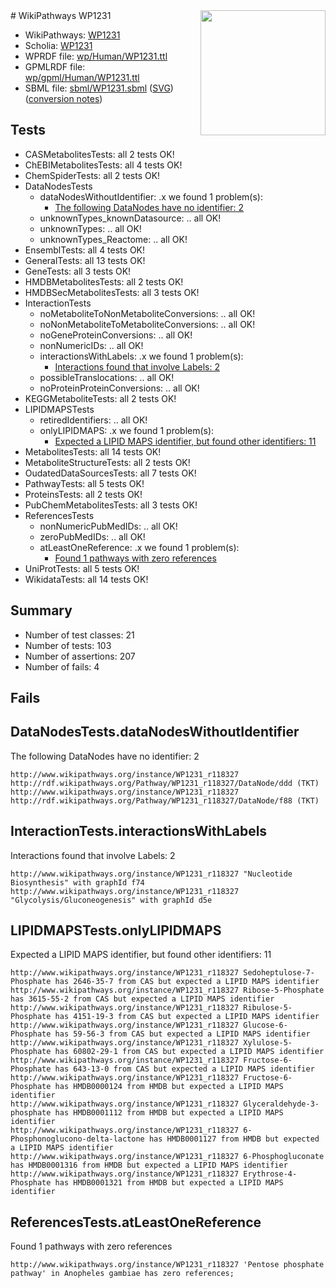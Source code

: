 <img style="float: right; width: 200px" src="../logo.png" />
# WikiPathways WP1231

* WikiPathways: [WP1231](https://identifiers.org/wikipathways:WP1231)
* Scholia: [WP1231](https://scholia.toolforge.org/wikipathways/WP1231)
* WPRDF file: [wp/Human/WP1231.ttl](../wp/Human/WP1231.ttl)
* GPMLRDF file: [wp/gpml/Human/WP1231.ttl](../wp/gpml/Human/WP1231.ttl)
* SBML file: [sbml/WP1231.sbml](../sbml/WP1231.sbml) ([SVG](../sbml/WP1231.svg)) ([conversion notes](../sbml/WP1231.txt))

## Tests
* CASMetabolitesTests: all 2 tests OK!
* ChEBIMetabolitesTests: all 4 tests OK!
* ChemSpiderTests: all 2 tests OK!
* DataNodesTests
    * dataNodesWithoutIdentifier: .x we found 1 problem(s):
        * [The following DataNodes have no identifier: 2](#d2d32fa1)
    * unknownTypes_knownDatasource: .. all OK!
    * unknownTypes: .. all OK!
    * unknownTypes_Reactome: .. all OK!
* EnsemblTests: all 4 tests OK!
* GeneralTests: all 13 tests OK!
* GeneTests: all 3 tests OK!
* HMDBMetabolitesTests: all 2 tests OK!
* HMDBSecMetabolitesTests: all 3 tests OK!
* InteractionTests
    * noMetaboliteToNonMetaboliteConversions: .. all OK!
    * noNonMetaboliteToMetaboliteConversions: .. all OK!
    * noGeneProteinConversions: .. all OK!
    * nonNumericIDs: .. all OK!
    * interactionsWithLabels: .x we found 1 problem(s):
        * [Interactions found that involve Labels: 2](#630d2679)
    * possibleTranslocations: .. all OK!
    * noProteinProteinConversions: .. all OK!
* KEGGMetaboliteTests: all 2 tests OK!
* LIPIDMAPSTests
    * retiredIdentifiers: .. all OK!
    * onlyLIPIDMAPS: .x we found 1 problem(s):
        * [Expected a LIPID MAPS identifier, but found other identifiers: 11](#d0bfb679)
* MetabolitesTests: all 14 tests OK!
* MetaboliteStructureTests: all 2 tests OK!
* OudatedDataSourcesTests: all 7 tests OK!
* PathwayTests: all 5 tests OK!
* ProteinsTests: all 2 tests OK!
* PubChemMetabolitesTests: all 3 tests OK!
* ReferencesTests
    * nonNumericPubMedIDs: .. all OK!
    * zeroPubMedIDs: .. all OK!
    * atLeastOneReference: .x we found 1 problem(s):
        * [Found 1 pathways with zero references](#35eb778e)
* UniProtTests: all 5 tests OK!
* WikidataTests: all 14 tests OK!


## Summary

* Number of test classes: 21
* Number of tests: 103
* Number of assertions: 207
* Number of fails: 4

## Fails

<a name="d2d32fa1" />

## DataNodesTests.dataNodesWithoutIdentifier

The following DataNodes have no identifier: 2
```
http://www.wikipathways.org/instance/WP1231_r118327 http://rdf.wikipathways.org/Pathway/WP1231_r118327/DataNode/ddd (TKT)
http://www.wikipathways.org/instance/WP1231_r118327 http://rdf.wikipathways.org/Pathway/WP1231_r118327/DataNode/f88 (TKT)
```

<a name="630d2679" />

## InteractionTests.interactionsWithLabels

Interactions found that involve Labels: 2
```
http://www.wikipathways.org/instance/WP1231_r118327 "Nucleotide
Biosynthesis" with graphId f74
http://www.wikipathways.org/instance/WP1231_r118327 "Glycolysis/Gluconeogenesis" with graphId d5e
```

<a name="d0bfb679" />

## LIPIDMAPSTests.onlyLIPIDMAPS

Expected a LIPID MAPS identifier, but found other identifiers: 11
```
http://www.wikipathways.org/instance/WP1231_r118327 Sedoheptulose-7-Phosphate has 2646-35-7 from CAS but expected a LIPID MAPS identifier
http://www.wikipathways.org/instance/WP1231_r118327 Ribose-5-Phosphate has 3615-55-2 from CAS but expected a LIPID MAPS identifier
http://www.wikipathways.org/instance/WP1231_r118327 Ribulose-5-Phosphate has 4151-19-3 from CAS but expected a LIPID MAPS identifier
http://www.wikipathways.org/instance/WP1231_r118327 Glucose-6-Phosphate has 59-56-3 from CAS but expected a LIPID MAPS identifier
http://www.wikipathways.org/instance/WP1231_r118327 Xylulose-5-Phosphate has 60802-29-1 from CAS but expected a LIPID MAPS identifier
http://www.wikipathways.org/instance/WP1231_r118327 Fructose-6-Phosphate has 643-13-0 from CAS but expected a LIPID MAPS identifier
http://www.wikipathways.org/instance/WP1231_r118327 Fructose-6-Phosphate has HMDB0000124 from HMDB but expected a LIPID MAPS identifier
http://www.wikipathways.org/instance/WP1231_r118327 Glyceraldehyde-3-phosphate has HMDB0001112 from HMDB but expected a LIPID MAPS identifier
http://www.wikipathways.org/instance/WP1231_r118327 6-Phosphonoglucono-delta-lactone has HMDB0001127 from HMDB but expected a LIPID MAPS identifier
http://www.wikipathways.org/instance/WP1231_r118327 6-Phosphogluconate has HMDB0001316 from HMDB but expected a LIPID MAPS identifier
http://www.wikipathways.org/instance/WP1231_r118327 Erythrose-4-Phosphate has HMDB0001321 from HMDB but expected a LIPID MAPS identifier
```

<a name="35eb778e" />

## ReferencesTests.atLeastOneReference

Found 1 pathways with zero references
```
http://www.wikipathways.org/instance/WP1231_r118327 'Pentose phosphate pathway' in Anopheles gambiae has zero references; 
```

